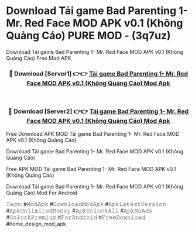 # Download Tải game Bad Parenting 1- Mr. Red Face MOD APK v0.1 (Không Quảng Cáo) PURE MOD - (3q7uz)
Download Tải game Bad Parenting 1- Mr. Red Face MOD APK v0.1 (Không Quảng Cáo) Free Mod APK

<div align="center">
<h3>🔴 Download [Server1] 👉👉 <a href="https://apk-comot.site?title=Tải_game_Bad_Parenting_1-_Mr._Red_Face_MOD_APK_v0.1_(Không_Quảng_Cáo)">Tải game Bad Parenting 1- Mr. Red Face MOD APK v0.1 (Không Quảng Cáo) Mod Apk</a></h3><br>

<h3>🔴 Download [Server2] 👉👉 <a href="https://apk-comot.site?title=Tải_game_Bad_Parenting_1-_Mr._Red_Face_MOD_APK_v0.1_(Không_Quảng_Cáo)">Tải game Bad Parenting 1- Mr. Red Face MOD APK v0.1 (Không Quảng Cáo) Mod Apk</a></h3>
</div>


Free Download APK MOD Tải game Bad Parenting 1- Mr. Red Face MOD APK v0.1 (Không Quảng Cáo)

Download Tải game Bad Parenting 1- Mr. Red Face MOD APK v0.1 (Không Quảng Cáo) 

Free APK MOD Tải game Bad Parenting 1- Mr. Red Face MOD APK v0.1 (Không Quảng Cáo) 

Download Tải game Bad Parenting 1- Mr. Red Face MOD APK v0.1 (Không Quảng Cáo) Mod For Android

𝚃𝚊𝚐𝚜: #𝙼𝚘𝚍𝙰𝚙𝚔 #𝙳𝚘𝚠𝚗𝚕𝚘𝚊𝚍𝙼𝚘𝚍𝙰𝚙𝚔 #𝙰𝚙𝚔𝙻𝚊𝚝𝚎𝚜𝚝𝚅𝚎𝚛𝚜𝚒𝚘𝚗 #𝙰𝚙𝚔𝚄𝚗𝚕𝚒𝚖𝚒𝚝𝚎𝚍𝙼𝚘𝚗𝚎𝚢 #𝙰𝚙𝚔𝚄𝚗𝚕𝚘𝚌𝚔𝙰𝚕𝚕 #𝙰𝚙𝚔𝙽𝚘𝙰𝚍𝚜 #𝚄𝚗𝚕𝚘𝚌𝚔𝙿𝚛𝚎𝚖𝚒𝚞𝚖 #𝙵𝚘𝚛𝙰𝚗𝚍𝚛𝚘𝚒𝚍 #𝙵𝚛𝚎𝚎𝙳𝚘𝚠𝚗𝚕𝚘𝚊𝚍 #home_design_mod_apk